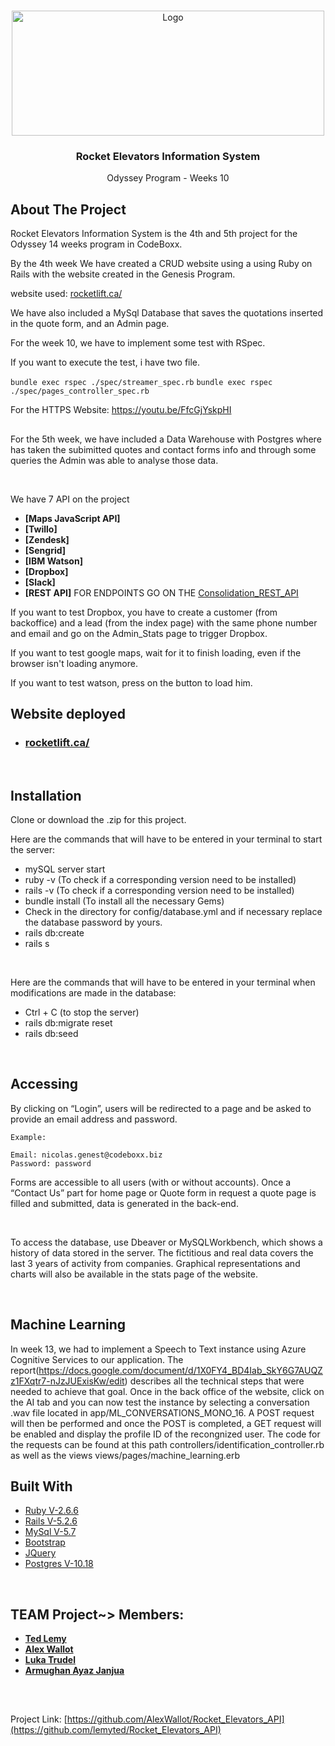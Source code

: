 <!-- PROJECT LOGO -->
<br />
<p align="center">
  <a href="https://rocketlift.ca/assets/_rocket/R2-3c6296bf2343b849b947f8ccfce0de61dd34ba7f9e2a23a53d0a743bc4604e3c.png">
    <img src="https://rocketlift.ca/assets/_rocket/R2-3c6296bf2343b849b947f8ccfce0de61dd34ba7f9e2a23a53d0a743bc4604e3c.png" alt="Logo" width="500" height="200">
  </a>

  <h3 align="center">Rocket Elevators Information System
</h3>
  
  <p align="center">
    Odyssey Program - Weeks 10
  </p>
</p>



<!-- ABOUT THE PROJECT -->
## About The Project

Rocket Elevators Information System is the 4th and 5th project for the Odyssey 14 weeks program in CodeBoxx. 

By the 4th week We have created a CRUD website using a using Ruby on Rails with the website created in the Genesis Program. 

website used: [rocketlift.ca/](https://rocketlift.ca/)

We have also included a MySql Database that saves the quotations inserted in the quote form, and an Admin page.

For the week 10, we have to implement some test with RSpec.

If you want to execute the test, i have two file.

```bundle exec rspec ./spec/streamer_spec.rb```
```bundle exec rspec ./spec/pages_controller_spec.rb```

For the HTTPS Website: https://youtu.be/FfcGjYskpHI

##

For the 5th week, we have included a Data Warehouse with Postgres where has taken the subimitted quotes and contact forms info and through some queries
the Admin was able to analyse those data.

<br>

We have 7 API on the project

- **[Maps JavaScript API]**
- **[Twillo]**
- **[Zendesk]**
- **[Sengrid]**
- **[IBM Watson]**
- **[Dropbox]**
- **[Slack]**
- **[REST API]**  FOR ENDPOINTS GO ON THE [Consolidation_REST_API](https://github.com/AlexWallot/Consolidation_Rest_API)

If you want to test Dropbox, you have to create a customer (from backoffice) and a lead (from the index page) with the same phone number and email and go on the Admin_Stats page to trigger Dropbox.

If you want to test google maps, wait for it to finish loading, even if the browser isn't loading anymore.

If you want to test watson, press on the button to load him.

## Website deployed

* ### [rocketlift.ca/](https://rocketlift.ca/)

<br>

## Installation

Clone or download the .zip for this project. 

Here are the commands that will have to be entered in your terminal to start the server:
- mySQL server start
- ruby -v (To check if a corresponding version need to be installed)
- rails -v (To check if a corresponding version need to be installed)
- bundle install (To install all the necessary Gems)
- Check in the directory for config/database.yml and if necessary replace the database password by yours.
- rails db:create
- rails s

<br>

Here are the commands that will have to be entered in your terminal when modifications are made in the database:
- Ctrl + C (to stop the server)
- rails db:migrate reset
- rails db:seed

<br>

## Accessing

By clicking on “Login”, users will be redirected to a page and be asked to provide an email address and password.
	
	Example: 

	Email: nicolas.genest@codeboxx.biz
	Password: password

Forms are accessible to all users (with or without accounts). Once a “Contact Us” part for home page or Quote form in request a quote page is filled and submitted, data is generated in the back-end.

<br>

To access the database, use Dbeaver or MySQLWorkbench, which shows a history of data stored in the server. The fictitious and real data covers the last 3 years of activity from companies. Graphical representations and charts will also be available in the stats page of the website. 

<br>

## Machine Learning
In week 13, we had to implement a Speech to Text instance using Azure Cognitive Services to our application.
The report(https://docs.google.com/document/d/1X0FY4_BD4Iab_SkY6G7AUQZz1FXqtr7-nJzJUExisKw/edit) describes all the technical steps that were needed to achieve that goal.  Once in the back office of the website, click on the AI tab and you can now test the instance by selecting a conversation .wav file located in app/ML_CONVERSATIONS_MONO_16.  A POST request will then be performed and once the POST is completed, a GET request will be enabled and display the profile ID of the recongnized user.  The code for the requests can be found at this path controllers/identification_controller.rb as well as the views views/pages/machine_learning.erb

## Built With

* [Ruby V-2.6.6](https://www.ruby-lang.org/en/)
* [Rails V-5.2.6](https://guides.rubyonrails.org/)
* [MySql V-5.7](https://dev.mysql.com/)
* [Bootstrap](https://getbootstrap.com)
* [JQuery](https://jquery.com)
* [Postgres V-10.18](https://www.postgresql.org/docs/10/release-10-18.html)


<br>

<!-- TEAM MWMBERS -->
## TEAM Project~> Members:

- **[Ted Lemy](https://github.com/lemyted)**
- **[Alex Wallot](https://github.com/AlexWallot)**
- **[Luka Trudel](https://github.com/LukaTrudel)**
- **[Armughan Ayaz Janjua](https://github.com/armughanayaz)**



<br>

##
Project Link: [https://github.com/AlexWallot/Rocket_Elevators_API](https://github.com/lemyted/Rocket_Elevators_API)
